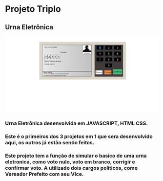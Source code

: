 # Projeto Triplo


## Urna Eletrônica

![Urna eletrônica](urna/urna-projetoTriplo.png)

### Urna Eletrônica desenvolvida em __JAVASCRIPT__, __HTML__ __CSS__.

### Este é o primeiros dos 3 projetos em 1 que sera desenvolvido aqui, os outros já estão sendo feitos.

### Este projeto tem a função de simular o basico de uma urna eletronica, como voto nulo, voto em branco, corrigir e confirmar voto. A utilizado dois cargos politicos, como Vereador Prefeito com seu Vice.
